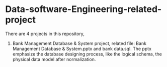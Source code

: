 # Data-software-Engineering-related-project

There are 4 projects in this repository,
1. Bank Management Database & System project, related file: Bank Management Database & System.pptx
 and bank data.sql.
The pptx emphasize the database designing process, like the logical schema, the physical data model after normalization.
